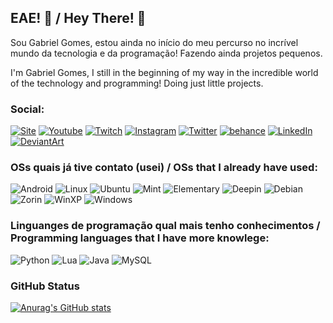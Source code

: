 ## EAE! 👋 / Hey There! 👋

Sou Gabriel Gomes, estou ainda no início do meu percurso no incrível mundo da tecnologia e da programação! Fazendo ainda projetos pequenos.

I'm Gabriel Gomes, I still in the beginning of my way in the incredible world of the technology and programming! Doing just little projects.

### Social:

[![Site](https://img.shields.io/badge/Wordpress-21759B?style=for-the-badge&logo=wordpress&logoColor=white)](https://sitelokost.wordpress.com) [![Youtube](https://img.shields.io/badge/YouTube-FF0000?style=for-the-badge&logo=youtube&logoColor=white)](https://www.youtube.com/channel/UCybe7112IzL20CJZoEn0kDA) [![Twitch](https://img.shields.io/badge/Twitch-9146FF?style=for-the-badge&logo=twitch&logoColor=white)](https://twitch.tv/Lokost_Games) [![Instagram](https://img.shields.io/badge/Instagram-E4405F?style=for-the-badge&logo=instagram&logoColor=white)](https://instagram.com/gabriel_lokost) [![Twitter](https://img.shields.io/badge/Twitter-1DA1F2?style=for-the-badge&logo=twitter&logoColor=white)](https://twitter.com/LokostGames) [![behance](https://img.shields.io/badge/-Behance-blue?style=for-the-badge&logo=behance&logoColor=white)](https://behance.net/Lokost) [![LinkedIn](https://img.shields.io/badge/LinkedIn-0077B5?style=for-the-badge&logo=linkedin&logoColor=white)](https://www.linkedin.com/in/gabriel-gomes-085454187/) [![DeviantArt](https://img.shields.io/badge/DeviantArt-05CC47?style=for-the-badge&logo=deviantart&logoColor=white)](https://lokostgames.deviantart.com)

### OSs quais já tive contato (usei) / OSs that I already have used:
![Android](https://img.shields.io/badge/Android-3DDC84?style=for-the-badge&logo=android&logoColor=white) ![Linux](https://img.shields.io/badge/Linux-FCC624?style=for-the-badge&logo=linux&logoColor=black) ![Ubuntu](https://img.shields.io/badge/Ubuntu-E95420?style=for-the-badge&logo=ubuntu&logoColor=white) ![Mint](https://img.shields.io/badge/Linux_Mint-87CF3E?style=for-the-badge&logo=linux-mint&logoColor=white) ![Elementary](https://img.shields.io/badge/Elementary%20OS-64BAFF?style=for-the-badge&logo=elementary&logoColor=white) ![Deepin](https://img.shields.io/badge/Deepin-007CFF?style=for-the-badge&logo=deepin&logoColor=white) ![Debian](https://img.shields.io/badge/Debian-A81D33?style=for-the-badge&logo=debian&logoColor=white) ![Zorin](https://img.shields.io/badge/Zorin%20OS-0CC1F3?style=for-the-badge&logo=zorin&logoColor=white) ![WinXP](https://img.shields.io/badge/Windows_XP-003399?style=for-the-badge&logo=windows-xp&logoColor=whitee) ![Windows](https://img.shields.io/badge/Windows-0078D6?style=for-the-badge&logo=windows&logoColor=white)

### Linguanges de programação qual mais tenho conhecimentos / Programming languages that I have more knowlege:
![Python](https://img.shields.io/badge/Python-3776AB?style=for-the-badge&logo=python&logoColor=white) ![Lua](https://img.shields.io/badge/Lua-2C2D72?style=for-the-badge&logo=lua&logoColor=white) ![Java](https://img.shields.io/badge/Java-ED8B00?style=for-the-badge&logo=java&logoColor=white) ![MySQL](https://img.shields.io/badge/MySQL-00000F?style=for-the-badge&logo=mysql&logoColor=white)

### GitHub Status
[![Anurag's GitHub stats](https://github-readme-stats.vercel.app/api?username=Lokost&show_icons=true&theme=merko)](https://github.com/anuraghazra/github-readme-stats)
